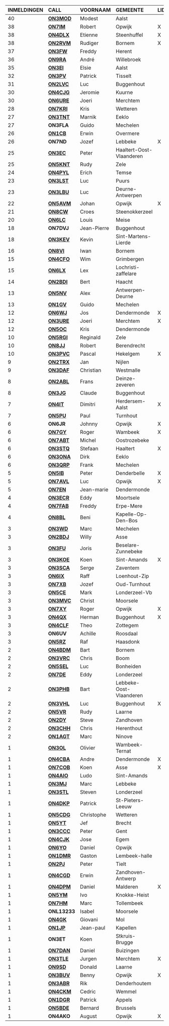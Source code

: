 |INMELDINGEN|CALL|VOORNAAM|GEMEENTE|LID|
|:---|:---|:---|:---|:---|
|40|**<a href="https://www.qrz.com/db/on3mod">ON3MOD</a>** | Modest | Aalst |  |
|38|**<a href="https://www.qrz.com/db/on7im">ON7IM</a>** | Robert | Opwijk | X |
|38|**<a href="https://www.qrz.com/db/on4dlx">ON4DLX</a>** | Etienne | Steenhuffel | X |
|38|**<a href="https://www.qrz.com/db/on2rvm">ON2RVM</a>** | Rudiger | Bornem | X |
|37|**<a href="https://www.qrz.com/db/on3fw">ON3FW</a>** | Freddy | Herent |  |
|36|**<a href="https://www.qrz.com/db/on9ra">ON9RA</a>** | André | Willebroek |  |
|35|**<a href="https://www.qrz.com/db/on3ei">ON3EI</a>** | Elsie | Aalst |  |
|32|**<a href="https://www.qrz.com/db/on3pv">ON3PV</a>** | Patrick | Tisselt |  |
|31|**<a href="https://www.qrz.com/db/on2lvc">ON2LVC</a>** | Luc | Buggenhout |  |
|30|**<a href="https://www.qrz.com/db/on4cjg">ON4CJG</a>** | Jeromie | Kuurne |  |
|30|**<a href="https://www.qrz.com/db/on6ure">ON6URE</a>** | Joeri | Merchtem |  |
|28|**<a href="https://www.qrz.com/db/on7kri">ON7KRI</a>** | Kris | Wetteren |  |
|27|**<a href="https://www.qrz.com/db/on3tnt">ON3TNT</a>** | Marnik | Eeklo |  |
| 27 |**ON3FLA**|Guido|Mechelen||
|26|**<a href="https://www.qrz.com/db/on1cb">ON1CB</a>** | Erwin | Overmere |  |
| 26 |**ON7ND**|Jozef|Lebbeke|X|
|25|**<a href="https://www.qrz.com/db/on3ec">ON3EC</a>** | Peter | Haaltert-Oost-Vlaanderen |  |
|25|**<a href="https://www.qrz.com/db/on5knt">ON5KNT</a>** | Rudy | Zele |  |
|24|**<a href="https://www.qrz.com/db/on4pyl">ON4PYL</a>** | Erich | Temse |  |
|23|**<a href="https://www.qrz.com/db/on3lst">ON3LST</a>** | Luc | Puurs |  |
|23|**<a href="https://www.qrz.com/db/on3lbu">ON3LBU</a>** | Luc | Deurne-Antwerpen |  |
|22|**<a href="https://www.qrz.com/db/on5avm">ON5AVM</a>** | Johan | Opwijk | X |
|21|**<a href="https://www.qrz.com/db/on8cw">ON8CW</a>** | Croes | Steenokkerzeel |  |
|20|**<a href="https://www.qrz.com/db/on6lc">ON6LC</a>** | Louis | Meise |  |
| 18 |**ON7DVJ**|Jean-Pierre|Buggenhout||
|18|**<a href="https://www.qrz.com/db/on3kev">ON3KEV</a>** | Kevin | Sint-Martens-Lierde |  |
|16|**<a href="https://www.qrz.com/db/on8vi">ON8VI</a>** | Iwan | Bornem |  |
|15|**<a href="https://www.qrz.com/db/on4cfo">ON4CFO</a>** | Wim | Grimbergen |  |
|15|**<a href="https://www.qrz.com/db/on6lx">ON6LX</a>** | Lex | Lochristi-zaffelare |  |
|14|**<a href="https://www.qrz.com/db/on2bdi">ON2BDI</a>** | Bert | Haacht |  |
|13|**<a href="https://www.qrz.com/db/on5nv">ON5NV</a>** | Alex | Antwerpen-Deurne |  |
|13|**<a href="https://www.qrz.com/db/on1gv">ON1GV</a>** | Guido | Mechelen |  |
|12|**<a href="https://www.qrz.com/db/on6wj">ON6WJ</a>** | Jos | Dendermonde | X |
|12|**<a href="https://www.qrz.com/db/on3ure">ON3URE</a>** | Joeri | Merchtem | X |
|12|**<a href="https://www.qrz.com/db/on5oc">ON5OC</a>** | Kris | Dendermonde |  |
|10|**<a href="https://www.qrz.com/db/on5rgi">ON5RGI</a>** | Reginald | Zele |  |
|10|**<a href="https://www.qrz.com/db/on8jj">ON8JJ</a>** | Robert | Berendrecht |  |
|10|**<a href="https://www.qrz.com/db/on3pvc">ON3PVC</a>** | Pascal | Hekelgem | X |
|9|**<a href="https://www.qrz.com/db/on2trx">ON2TRX</a>** | Jan | Nijlen |  |
|9|**<a href="https://www.qrz.com/db/on3daf">ON3DAF</a>** | Christian | Westmalle |  |
|8|**<a href="https://www.qrz.com/db/on2abl">ON2ABL</a>** | Frans | Deinze-zeveren |  |
|8|**<a href="https://www.qrz.com/db/on3jg">ON3JG</a>** | Claude | Buggenhout |  |
|7|**<a href="https://www.qrz.com/db/on4it">ON4IT</a>** | Dimitri | Herdersem-Aalst | X |
|7|**<a href="https://www.qrz.com/db/on5pu">ON5PU</a>** | Paul | Turnhout |  |
| 6 |**ON6JR**|Johnny|Opwijk|X|
|6|**<a href="https://www.qrz.com/db/on7gy">ON7GY</a>** | Roger | Wambeek | X |
|6|**<a href="https://www.qrz.com/db/on7abt">ON7ABT</a>** | Michel | Oostrozebeke |  |
|6|**<a href="https://www.qrz.com/db/on3stq">ON3STQ</a>** | Stefaan | Haaltert | X |
|6|**<a href="https://www.qrz.com/db/on3ona">ON3ONA</a>** | Dirk | Eeklo |  |
|6|**<a href="https://www.qrz.com/db/on3qrp">ON3QRP</a>** | Frank | Mechelen |  |
|5|**<a href="https://www.qrz.com/db/on5ib">ON5IB</a>** | Peter | Denderbelle | X |
|5|**<a href="https://www.qrz.com/db/on7avl">ON7AVL</a>** | Luc | Opwijk | X |
|5|**<a href="https://www.qrz.com/db/on7en">ON7EN</a>** | Jean-marie | Dendermonde |  |
|4|**<a href="https://www.qrz.com/db/on3ecr">ON3ECR</a>** | Eddy | Moortsele |  |
|4|**<a href="https://www.qrz.com/db/on7fab">ON7FAB</a>** | Freddy | Erpe-Mere |  |
|4|**<a href="https://www.qrz.com/db/on8bl">ON8BL</a>** | Beni | Kapelle-Op-Den-Bos |  |
|3|**<a href="https://www.qrz.com/db/on3wd">ON3WD</a>** | Marc | Mechelen |  |
|3|**<a href="https://www.qrz.com/db/on2bdj">ON2BDJ</a>** | Willy | Asse |  |
|3|**<a href="https://www.qrz.com/db/on3fu">ON3FU</a>** | Joris | Beselare-Zunnebeke |  |
|3|**<a href="https://www.qrz.com/db/on3koe">ON3KOE</a>** | Koen | Sint-Amands | X |
|3|**<a href="https://www.qrz.com/db/on3sca">ON3SCA</a>** | Serge | Zaventem |  |
|3|**<a href="https://www.qrz.com/db/on6ix">ON6IX</a>** | Raff | Loenhout-Zip |  |
|3|**<a href="https://www.qrz.com/db/on7xb">ON7XB</a>** | Jozef | Oud-Turnhout |  |
|3|**<a href="https://www.qrz.com/db/on5ce">ON5CE</a>** | Mark | Londerzeel-Vb |  |
|3|**<a href="https://www.qrz.com/db/on3mvc">ON3MVC</a>** | Christ | Moorsele |  |
|3|**<a href="https://www.qrz.com/db/on7xy">ON7XY</a>** | Roger | Opwijk | X |
|3|**<a href="https://www.qrz.com/db/on4qx">ON4QX</a>** | Herman | Buggenhout | X |
|3|**<a href="https://www.qrz.com/db/on4clf">ON4CLF</a>** | Theo | Zottegem |  |
| 3 |**ON6UV**|Achille|Roosdaal||
|3|**<a href="https://www.qrz.com/db/on5rz">ON5RZ</a>** | Raf | Haasdonk |  |
|2|**<a href="https://www.qrz.com/db/on4bdm">ON4BDM</a>** | Bart | Bornem |  |
|2|**<a href="https://www.qrz.com/db/on3vrc">ON3VRC</a>** | Chris | Boom |  |
|2|**<a href="https://www.qrz.com/db/on5sel">ON5SEL</a>** | Luc | Bonheiden |  |
|2|**<a href="https://www.qrz.com/db/on7de">ON7DE</a>** | Eddy | Londerzeel |  |
|2|**<a href="https://www.qrz.com/db/on3phb">ON3PHB</a>** | Bart | Lebbeke-Oost-Vlaanderen |  |
|2|**<a href="https://www.qrz.com/db/on3vhl">ON3VHL</a>** | Luc | Buggenhout | X |
|2|**<a href="https://www.qrz.com/db/on5vr">ON5VR</a>** | Rudy | Laarne |  |
|2|**<a href="https://www.qrz.com/db/on2dy">ON2DY</a>** | Steve | Zandhoven |  |
|2|**<a href="https://www.qrz.com/db/on3chh">ON3CHH</a>** | Chris | Herenthout |  |
|2|**<a href="https://www.qrz.com/db/on1agt">ON1AGT</a>** | Marc | Ninove |  |
|1|**<a href="https://www.qrz.com/db/on3ol">ON3OL</a>** | Olivier | Wambeek-Ternat |  |
|1|**<a href="https://www.qrz.com/db/on4cba">ON4CBA</a>** | Andre | Dendermonde | X |
|1|**<a href="https://www.qrz.com/db/on7cob">ON7COB</a>** | Koen | Asse | X |
|1|**<a href="https://www.qrz.com/db/on4aio">ON4AIO</a>** | Ludo | Sint-Amands |  |
|1|**<a href="https://www.qrz.com/db/on3mj">ON3MJ</a>** | Marc | Lebbeke |  |
|1|**<a href="https://www.qrz.com/db/on3stl">ON3STL</a>** | Steven | Londerzeel |  |
|1|**<a href="https://www.qrz.com/db/on4dkp">ON4DKP</a>** | Patrick | St-Pieters-Leeuw |  |
|1|**<a href="https://www.qrz.com/db/on5cdg">ON5CDG</a>** | Christophe | Wetteren |  |
|1|**<a href="https://www.qrz.com/db/on5yt">ON5YT</a>** | Jef | Brecht |  |
|1|**<a href="https://www.qrz.com/db/on3ccc">ON3CCC</a>** | Peter | Gent |  |
|1|**<a href="https://www.qrz.com/db/on4cjk">ON4CJK</a>** | Jose | Egem |  |
|1|**<a href="https://www.qrz.com/db/on6yo">ON6YO</a>** | Daniel | Opwijk |  |
|1|**<a href="https://www.qrz.com/db/on1dmr">ON1DMR</a>** | Gaston | Lembeek-halle |  |
|1|**<a href="https://www.qrz.com/db/on2pj">ON2PJ</a>** | Peter | Tielt |  |
|1|**<a href="https://www.qrz.com/db/on4cgd">ON4CGD</a>** | Erwin | Zandhoven-Antwerp |  |
|1|**<a href="https://www.qrz.com/db/on4dpm">ON4DPM</a>** | Daniel | Malderen | X |
|1|**<a href="https://www.qrz.com/db/on5ym">ON5YM</a>** | Ivo | Knokke-Heist |  |
|1|**<a href="https://www.qrz.com/db/on7hm">ON7HM</a>** | Marc | Tollembeek |  |
| 1 |**ONL13233**|Isabel|Moorsele||
|1|**<a href="https://www.qrz.com/db/on4gk">ON4GK</a>** | Giovani | Mol |  |
|1|**<a href="https://www.qrz.com/db/on1jp">ON1JP</a>** | Jean-paul | Kapellen |  |
| 1 |**ON3ET**|Koen|Stkruis-Brugge||
|1|**<a href="https://www.qrz.com/db/on7dan">ON7DAN</a>** | Daniel | Buizingen |  |
|1|**<a href="https://www.qrz.com/db/on3tle">ON3TLE</a>** | Jurgen | Merchtem | X |
|1|**<a href="https://www.qrz.com/db/on9sd">ON9SD</a>** | Donald | Laarne |  |
|1|**<a href="https://www.qrz.com/db/on3buv">ON3BUV</a>** | Benny | Opwijk | X |
|1|**<a href="https://www.qrz.com/db/on3abr">ON3ABR</a>** | Rik | Denderhoutem |  |
|1|**<a href="https://www.qrz.com/db/on4ckm">ON4CKM</a>** | Cedric | Wemmel |  |
|1|**<a href="https://www.qrz.com/db/on1dgr">ON1DGR</a>** | Patrick | Appels |  |
|1|**<a href="https://www.qrz.com/db/on5bde">ON5BDE</a>** | Bernard | Brussels |  |
| 1 |**ON4AKO**|August|Opwijk|X|

